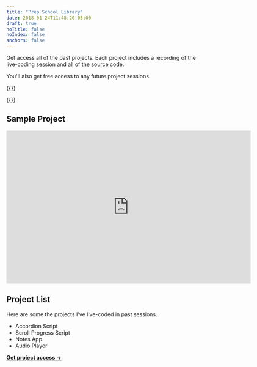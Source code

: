 ```yaml
---
title: "Prep School Library"
date: 2018-01-24T11:48:20-05:00
draft: true
noTitle: false
noIndex: false
anchors: false
---
```


Get access all of the past projects. Each project includes a recording of the live-coding session and all of the source code.

You'll also get free access to any future project sessions.

{{<cta for="prepSchoolBuy">}}

{{<purchase-btn>}}

## Sample Project

<iframe src="https://player.vimeo.com/video/401382820?color=0088cc&title=0&byline=0&portrait=0" width="640" height="400" frameborder="0" allow="autoplay; fullscreen" allowfullscreen></iframe>

## Project List

Here are some the projects I've live-coded in past sessions.

- Accordion Script
- Scroll Progress Script
- Notes App
- Audio Player

**[Get project access &rarr;](#main)**